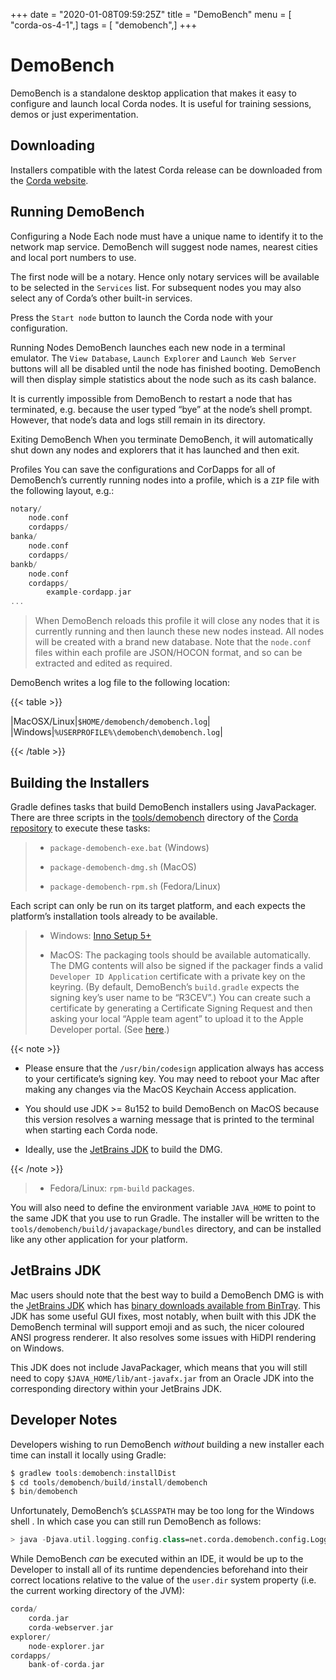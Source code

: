 +++
date = "2020-01-08T09:59:25Z"
title = "DemoBench"
menu = [ "corda-os-4-1",]
tags = [ "demobench",]
+++


# DemoBench

DemoBench is a standalone desktop application that makes it easy to configure and launch local Corda nodes. It is useful for training sessions, demos or just experimentation.


## Downloading

Installers compatible with the latest Corda release can be downloaded from the [Corda website](https://www.corda.net/downloads).


## Running DemoBench



Configuring a Node
Each node must have a unique name to identify it to the network map service. DemoBench will suggest node names, nearest cities and local port numbers to use.

The first node will be a notary. Hence only notary services will be available to be selected in the `Services` list. For subsequent nodes you may also select any of Corda’s other built-in services.

Press the `Start node` button to launch the Corda node with your configuration.


Running Nodes
DemoBench launches each new node in a terminal emulator. The `View Database`, `Launch Explorer` and `Launch Web Server` buttons will all be disabled until the node has finished booting. DemoBench will then display simple statistics about the node such as its cash balance.

It is currently impossible from DemoBench to restart a node that has terminated, e.g. because the user typed “bye” at the node’s shell prompt. However, that node’s data and logs still remain in its directory.



Exiting DemoBench
When you terminate DemoBench, it will automatically shut down any nodes and explorers that it has launched and then exit.


Profiles
You can save the configurations and CorDapps for all of DemoBench’s currently running nodes into a profile, which is a `ZIP` file with the following layout, e.g.:

```kotlin
notary/
    node.conf
    cordapps/
banka/
    node.conf
    cordapps/
bankb/
    node.conf
    cordapps/
        example-cordapp.jar
...
```
> 
> When DemoBench reloads this profile it will close any nodes that it is currently running and then launch these new nodes instead. All nodes will be created with a brand new database. Note that the `node.conf` files within each profile are JSON/HOCON format, and so can be extracted and edited as required.

DemoBench writes a log file to the following location:


{{< table >}}

|MacOSX/Linux|`$HOME/demobench/demobench.log`|
|Windows|`%USERPROFILE%\demobench\demobench.log`|

{{< /table >}}

## Building the Installers

Gradle defines tasks that build DemoBench installers using JavaPackager. There are three scripts in the [tools/demobench](https://github.com/corda/corda/tree/master/tools/demobench) directory of the [Corda repository](https://github.com/corda/corda) to execute these tasks:

> 
> 
> * `package-demobench-exe.bat` (Windows)
> 
> 
> * `package-demobench-dmg.sh` (MacOS)
> 
> 
> * `package-demobench-rpm.sh` (Fedora/Linux)
> 
> 
Each script can only be run on its target platform, and each expects the platform’s installation tools already to be available.

> 
> 
> * Windows: [Inno Setup 5+](http://www.jrsoftware.org/isinfo.php)
> 
> 
> * MacOS: The packaging tools should be available automatically. The DMG contents will also be signed if the packager finds a valid `Developer ID Application` certificate with a private key on the keyring. (By default, DemoBench’s `build.gradle` expects the signing key’s user name to be “R3CEV”.) You can create such a certificate by generating a Certificate Signing Request and then asking your local “Apple team agent” to upload it to the Apple Developer portal. (See [here](https://developer.apple.com/library/content/documentation/IDEs/Conceptual/AppDistributionGuide/MaintainingCertificates/MaintainingCertificates.html).)
> 
> 

{{< note >}}

* Please ensure that the `/usr/bin/codesign` application always has access to your certificate’s signing key. You may need to reboot your Mac after making any changes via the MacOS Keychain Access application.


* You should use JDK >= 8u152 to build DemoBench on MacOS because this version resolves a warning message that is printed to the terminal when starting each Corda node.


* Ideally, use the [JetBrains JDK](#jetbrains-jdk) to build the DMG.


{{< /note >}}
> 
> 
> * Fedora/Linux: `rpm-build` packages.
> 
> 
You will also need to define the environment variable `JAVA_HOME` to point to the same JDK that you use to run Gradle. The installer will be written to the `tools/demobench/build/javapackage/bundles` directory, and can be installed like any other application for your platform.


## JetBrains JDK

Mac users should note that the best way to build a DemoBench DMG is with the [JetBrains JDK](https://github.com/JetBrains/jdk8u)
                which has [binary downloads available from BinTray](https://bintray.com/jetbrains/intellij-jdk).
                This JDK has some useful GUI fixes, most notably, when built with this JDK the DemoBench terminal will support emoji
                and as such, the nicer coloured ANSI progress renderer. It also resolves some issues with HiDPI rendering on
                Windows.

This JDK does not include JavaPackager, which means that you will still need to copy `$JAVA_HOME/lib/ant-javafx.jar` from an Oracle JDK into the corresponding directory within your JetBrains JDK.


## Developer Notes

Developers wishing to run DemoBench *without* building a new installer each time can install it locally using Gradle:

```kotlin
$ gradlew tools:demobench:installDist
$ cd tools/demobench/build/install/demobench
$ bin/demobench
```
Unfortunately, DemoBench’s `$CLASSPATH` may be too long for the Windows shell . In which case you can still run DemoBench as follows:

```kotlin
> java -Djava.util.logging.config.class=net.corda.demobench.config.LoggingConfig -jar lib/demobench-$version.jar
```
While DemoBench *can* be executed within an IDE, it would be up to the Developer to install all of its runtime
                dependencies beforehand into their correct locations relative to the value of the `user.dir` system property (i.e. the
                current working directory of the JVM):

```kotlin
corda/
    corda.jar
    corda-webserver.jar
explorer/
    node-explorer.jar
cordapps/
    bank-of-corda.jar
```


